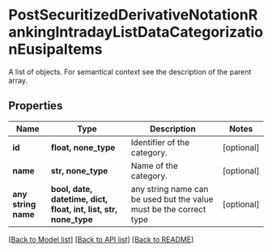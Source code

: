 # PostSecuritizedDerivativeNotationRankingIntradayListDataCategorizationEusipaItems

A list of objects. For semantical context see the description of the parent array.

## Properties
Name | Type | Description | Notes
------------ | ------------- | ------------- | -------------
**id** | **float, none_type** | Identifier of the category. | [optional] 
**name** | **str, none_type** | Name of the category. | [optional] 
**any string name** | **bool, date, datetime, dict, float, int, list, str, none_type** | any string name can be used but the value must be the correct type | [optional]

[[Back to Model list]](../README.md#documentation-for-models) [[Back to API list]](../README.md#documentation-for-api-endpoints) [[Back to README]](../README.md)


